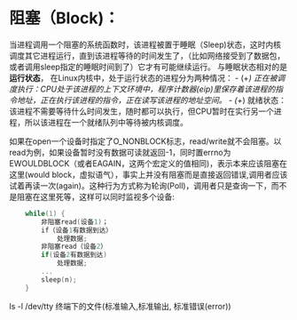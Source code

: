 # 阻塞（Block)：
 当进程调用一个阻塞的系统函数时，该进程被置于睡眠（Sleep)状态，这时内核调度其它进程运行，直到该进程等待的时间发生了，（比如网络接受到了数据包，或者调用sleep指定的睡眠时间到了）它才有可能继续运行。
与睡眠状态相对的是**运行状态**， 在Linux内核中，处于运行状态的进程分为两种情况：
    - (+*) 正在被调度执行：CPU处于该进程的上下文环境中，程序计数器(eip)里保存着该进程的指令地址，正在执行该进程的指令，正在读写该进程的地址空间。
    - (+*) 就绪状态： 该进程不需要等待什么时间发生，随时都可以执行，但CPU暂时在实行另一个进程，所以该进程在一个就绪队列中等待被内核调度。

如果在open一个设备时指定了O_NONBLOCK标志，read/write就不会阻塞。以read为例，如果设备暂时没有数据可读就返回-1，同时置errno为EWOULDBLOCK（或者EAGAIN，这两个宏定义的值相同)，表示本来应该阻塞在这里(would block，虚拟语气），事实上并没有阻塞而是直接返回错误,调用者应该试着再读一次(again)。这种行为方式称为轮询(Poll)，调用者只是查询一下，而不是阻塞在这里死等，这样可以同时监视多个设备:
``` c
    while(1) {
        非阻塞read(设备1)；
        if（设备1有数据到达）
            处理数据;
        非阻塞read（设备2）
        if(设备2有数据到达)
            处理数据;
        ...
        sleep(n);
    }

```

ls -l /dev/tty 终端下的文件(标准输入,标准输出, 标准错误(error))

